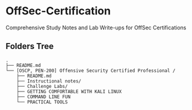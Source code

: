 # OffSec-Certification
Comprehensive Study Notes and Lab Write-ups for OffSec Certifications

## Folders Tree
```
.
├── README.md
└── [OSCP, PEN-200] Offensive Security Certified Professional /
    ├── README.md
    ├── Instructional notes/
    ├── Challenge Labs/
    ├── GETTING COMFORTABLE WITH KALI LINUX
    ├── COMMAND LINE FUN
    └── PRACTICAL TOOLS

```
